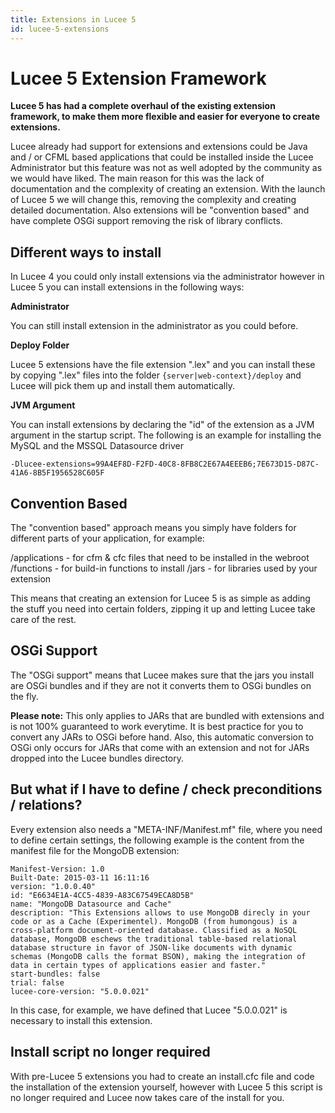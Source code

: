 ```yaml
---
title: Extensions in Lucee 5
id: lucee-5-extensions
---
```


# Lucee 5 Extension Framework #
**Lucee 5 has had a complete overhaul of the existing extension framework, to make them more flexible and easier for everyone to create extensions.**

Lucee already had support for extensions and extensions could be Java and / or CFML based applications that could be installed inside the Lucee Administrator but this feature was not as well adopted by the community as we would have liked. The main reason for this was the lack of documentation and the complexity of creating an extension. With the launch of Lucee 5 we will change this, removing the complexity and creating detailed documentation. Also extensions will be "convention based" and have complete OSGi support removing the risk of library conflicts.

## Different ways to install ##
In Lucee 4 you could only install extensions via the administrator however in Lucee 5 you can install extensions in the following ways:

**Administrator**

You can still install extension in the administrator as you could before.

**Deploy Folder**

Lucee 5 extensions have the file extension ".lex" and you can install these by copying ".lex" files into the folder `{server|web-context}/deploy` and Lucee will pick them up and install them automatically.

**JVM Argument**

You can install extensions by declaring the "id" of the extension as a JVM argument in the startup script. The following is an example for installing the MySQL and the MSSQL Datasource driver

```
-Dlucee-extensions=99A4EF8D-F2FD-40C8-8FB8C2E67A4EEEB6;7E673D15-D87C-41A6-8B5F1956528C605F
```

## Convention Based ##
The "convention based" approach means you simply have folders for different parts of your application, for example:

/applications - for cfm & cfc files that need to be installed in the webroot
/functions - for build-in functions to install
/jars - for libraries used by your extension

This means that creating an extension for Lucee 5 is as simple as adding the stuff you need into certain folders, zipping it up and letting Lucee take care of the rest.

## OSGi Support ##
The "OSGi support" means that Lucee makes sure that the jars you install are OSGi bundles and if they are not it converts them to OSGi bundles on the fly. 

**Please note:** This only applies to JARs that are bundled with extensions and is not 100% guaranteed to work everytime. It is best practice for you to convert any JARs to OSGi before hand. Also, this automatic conversion to OSGi only occurs for JARs that come with an extension and not for JARs dropped into the Lucee bundles directory.

## But what if I have to define / check preconditions / relations? ##
Every extension also needs a "META-INF/Manifest.mf" file, where you need to define certain settings, the following example is the content from the manifest file for the MongoDB extension:

```
Manifest-Version: 1.0
Built-Date: 2015-03-11 16:11:16
version: "1.0.0.40"
id: "E6634E1A-4CC5-4839-A83C67549ECA8D5B"
name: "MongoDB Datasource and Cache"
description: "This Extensions allows to use MongoDB direcly in your code or as a Cache (Experimentel). MongoDB (from humongous) is a cross-platform document-oriented database. Classified as a NoSQL database, MongoDB eschews the traditional table-based relational database structure in favor of JSON-like documents with dynamic schemas (MongoDB calls the format BSON), making the integration of data in certain types of applications easier and faster."
start-bundles: false
trial: false
lucee-core-version: "5.0.0.021"
```

In this case, for example, we have defined that Lucee "5.0.0.021" is necessary to install this extension.

## Install script no longer required ##
With pre-Lucee 5 extensions you had to create an install.cfc file and code the installation of the extension yourself, however with Lucee 5 this script is no longer required and Lucee now takes care of the install for you.
